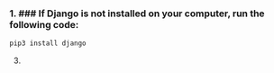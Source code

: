 ### 1. ###  If Django is not installed on your computer, run the following code:

```bash
pip3 install django
```

3. 
